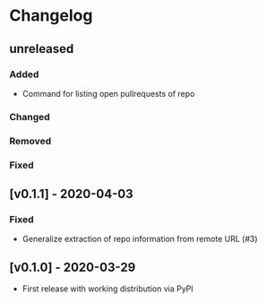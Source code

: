 # Changelog

## unreleased
### Added
- Command for listing open pullrequests of repo
### Changed
### Removed
### Fixed

## [v0.1.1] - 2020-04-03
### Fixed
- Generalize extraction of repo information from remote URL (#3)

## [v0.1.0] - 2020-03-29
- First release with working distribution via PyPI
